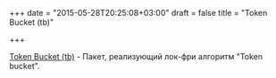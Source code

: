 +++
date = "2015-05-28T20:25:08+03:00"
draft = false
title = "Token Bucket (tb)"

+++

<p><a href="https://github.com/tsenart/tb">Token Bucket (tb)</a>&nbsp;- Пакет, реализующий лок-фри алгоритм &quot;Token bucket&quot;.</p>

